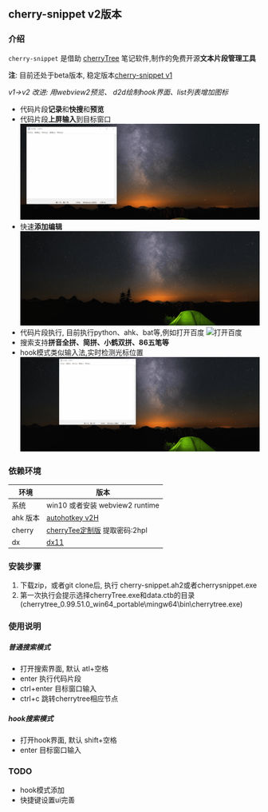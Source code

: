 ## cherry-snippet v2版本

### 介绍
`cherry-snippet` 是借助 [cherryTree](https://www.giuspen.com/cherrytree/) 笔记软件,制作的免费开源**文本片段管理工具**

**注**: 目前还处于beta版本, 稳定版本[cherry-snippet v1](https://github.com/sxzxs/cherry-snippet)

*v1->v2 改进: 用webview2预览、 d2d绘制hook界面、list列表增加图标*

* 代码片段**记录**和**快搜**和**预览**
* 代码片段**上屏输入**到目标窗口
![展示](./picture/sample.gif)
* 快速**添加编辑**
![编辑](./picture/edit.gif)
* 代码片段执行, 目前执行python、ahk、bat等,例如打开百度
![打开百度](./picture/open_baidu.gif)
* 搜索支持**拼音全拼、简拼、小鹤双拼、86五笔等**
* hook模式类似输入法,实时检测光标位置
![hook](./picture/HOOK.gif)

### 依赖环境
|环境|版本|
|-|-|
|系统|win10 或者安装 webview2 runtime|
|ahk 版本| [autohotkey v2H](https://github.com/thqby/AutoHotkey_H/releases)|
|cherry|[cherryTee定制版](https://pan.baidu.com/s/1romeZMHpUX9SPxnD5ZWtlw?pwd=2hpl) 提取密码:2hpl
|dx| [dx11](https://zhangyue667.lanzouh.com/DirectXRepairEnhanced)|

### 安装步骤
1. 下载zip，或者git clone后, 执行 cherry-snippet.ah2或者cherrysnippet.exe
2. 第一次执行会提示选择cherryTree.exe和data.ctb的目录(cherrytree_0.99.51.0_win64_portable\mingw64\bin\cherrytree.exe)

### 使用说明
##### 普通搜索模式
* 打开搜索界面, 默认 atl+空格
* enter 执行代码片段
* ctrl+enter 目标窗口输入
* ctrl+c 跳转cherrytree相应节点

##### hook搜索模式
* 打开hook界面, 默认 shift+空格
* enter 目标窗口输入

### TODO
* hook模式添加
* 快捷键设置ui完善